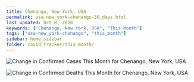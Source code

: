 ```yaml
---
title: Chenango, New York, USA
permalink: usa-new_york-chenango-30_days.html
last_updated: Oct 8, 2020
keywords: ["Chenango, New York, USA", "This Month"]
tags: ["usa-new_york-chenango", "this_month"]
sidebar: home_sidebar
folder: covid_tracker/this_month/
---
```


![Change in Confirmed Cases This Month for Chenango, New York, USA](images/graphs/usa-new_york-chenango-delta_confirmed-30_days_graph.png)

![Change in Confirmed Deaths This Month for Chenango, New York, USA](images/graphs/usa-new_york-chenango-delta_deaths-30_days_graph.png)
